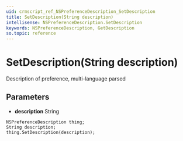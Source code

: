 ```yaml
---
uid: crmscript_ref_NSPreferenceDescription_SetDescription
title: SetDescription(String description)
intellisense: NSPreferenceDescription.SetDescription
keywords: NSPreferenceDescription, GetDescription
so.topic: reference
---
```


# SetDescription(String description)

Description of preference, multi-language parsed

## Parameters

* **description** String

```crmscript
NSPreferenceDescription thing;
String description;
thing.SetDescription(description);
```

